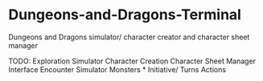 # Dungeons-and-Dragons-Terminal
Dungeons and Dragons simulator/ character creator and character sheet manager

TODO:
Exploration Simulator
Character Creation
Character Sheet Manager
Interface
Encounter Simulator
Monsters *
Initiative/ Turns
Actions
